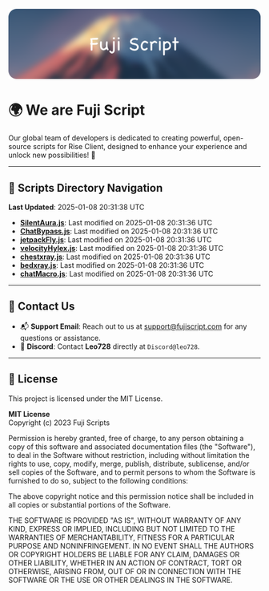![Banner](.github/b.webp)

# 🌍 **We are Fuji Script**

Our global team of developers is dedicated to creating powerful, open-source scripts for Rise Client, designed to enhance your experience and unlock new possibilities! 🌟

---
<!-- SCRIPTS_NAVIGATION_START -->
## 📂 **Scripts Directory Navigation**

**Last Updated**: 2025-01-08 20:31:38 UTC

- **[SilentAura.js](scripts/SilentAura.js)**: Last modified on 2025-01-08 20:31:36 UTC
- **[ChatBypass.js](scripts/ChatBypass.js)**: Last modified on 2025-01-08 20:31:36 UTC
- **[jetpackFly.js](scripts/jetpackFly.js)**: Last modified on 2025-01-08 20:31:36 UTC
- **[velocityHylex.js](scripts/velocityHylex.js)**: Last modified on 2025-01-08 20:31:36 UTC
- **[chestxray.js](scripts/chestxray.js)**: Last modified on 2025-01-08 20:31:36 UTC
- **[bedxray.js](scripts/bedxray.js)**: Last modified on 2025-01-08 20:31:36 UTC
- **[chatMacro.js](scripts/chatMacro.js)**: Last modified on 2025-01-08 20:31:36 UTC

<!-- SCRIPTS_NAVIGATION_END -->

---

## 💬 **Contact Us**  
- 📬 **Support Email**: Reach out to us at [support@fujiscript.com](mailto:support@fujiscript.com) for any questions or assistance.  
- 💬 **Discord**: Contact **Leo728** directly at `Discord@leo728`.

---

## 📜 **License**

This project is licensed under the MIT License.  

**MIT License**  
Copyright (c) 2023 Fuji Scripts  

Permission is hereby granted, free of charge, to any person obtaining a copy of this software and associated documentation files (the "Software"), to deal in the Software without restriction, including without limitation the rights to use, copy, modify, merge, publish, distribute, sublicense, and/or sell copies of the Software, and to permit persons to whom the Software is furnished to do so, subject to the following conditions:  

The above copyright notice and this permission notice shall be included in all copies or substantial portions of the Software.  

THE SOFTWARE IS PROVIDED "AS IS", WITHOUT WARRANTY OF ANY KIND, EXPRESS OR IMPLIED, INCLUDING BUT NOT LIMITED TO THE WARRANTIES OF MERCHANTABILITY, FITNESS FOR A PARTICULAR PURPOSE AND NONINFRINGEMENT. IN NO EVENT SHALL THE AUTHORS OR COPYRIGHT HOLDERS BE LIABLE FOR ANY CLAIM, DAMAGES OR OTHER LIABILITY, WHETHER IN AN ACTION OF CONTRACT, TORT OR OTHERWISE, ARISING FROM, OUT OF OR IN CONNECTION WITH THE SOFTWARE OR THE USE OR OTHER DEALINGS IN THE SOFTWARE.  
